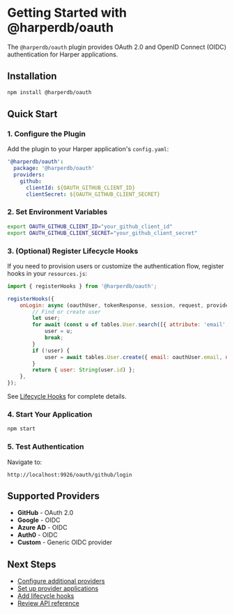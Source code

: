 # Getting Started with @harperdb/oauth

The `@harperdb/oauth` plugin provides OAuth 2.0 and OpenID Connect (OIDC) authentication for Harper applications.

## Installation

```bash
npm install @harperdb/oauth
```

## Quick Start

### 1. Configure the Plugin

Add the plugin to your Harper application's `config.yaml`:

```yaml
'@harperdb/oauth':
  package: '@harperdb/oauth'
  providers:
    github:
      clientId: ${OAUTH_GITHUB_CLIENT_ID}
      clientSecret: ${OAUTH_GITHUB_CLIENT_SECRET}
```

### 2. Set Environment Variables

```bash
export OAUTH_GITHUB_CLIENT_ID="your_github_client_id"
export OAUTH_GITHUB_CLIENT_SECRET="your_github_client_secret"
```

### 3. (Optional) Register Lifecycle Hooks

If you need to provision users or customize the authentication flow, register hooks in your `resources.js`:

```javascript
import { registerHooks } from '@harperdb/oauth';

registerHooks({
	onLogin: async (oauthUser, tokenResponse, session, request, provider) => {
		// Find or create user
		let user;
		for await (const u of tables.User.search([{ attribute: 'email', value: oauthUser.email }])) {
			user = u;
			break;
		}
		if (!user) {
			user = await tables.User.create({ email: oauthUser.email, name: oauthUser.name });
		}
		return { user: String(user.id) };
	},
});
```

See [Lifecycle Hooks](./lifecycle-hooks.md) for complete details.

### 4. Start Your Application

```bash
npm start
```

### 5. Test Authentication

Navigate to:

```
http://localhost:9926/oauth/github/login
```

## Supported Providers

- **GitHub** - OAuth 2.0
- **Google** - OIDC
- **Azure AD** - OIDC
- **Auth0** - OIDC
- **Custom** - Generic OIDC provider

## Next Steps

- [Configure additional providers](./configuration.md)
- [Set up provider applications](./providers.md)
- [Add lifecycle hooks](./lifecycle-hooks.md)
- [Review API reference](./api-reference.md)
